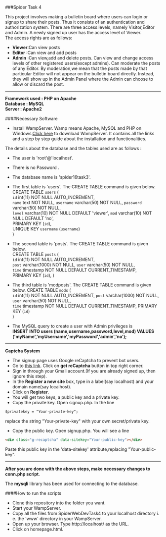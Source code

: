 ###Spider Task 4

This project involves making a bulletin board where users can login or signup to share their posts. Thus it consists of an authentication and authorization system. There are three access levels, namely Visitor,Editor and Admin. A newly signed up user has the access level of Viewer.  
The access rights are as follows:  
+ **Viewer**:Can view posts
+ **Editor** :Can view and add posts
+ **Admin**  :Can view,add and delete posts. Can view and change access levels of other registered users(except admins). Can moderate the posts of any Editor. By moderation,we mean that the posts made by that particular Editor will not appear on the bulletin board directly. Instead, they will show up in the Admin Panel where the Admin can choose to allow or discard the post.

----

**Framework used : PHP on Apache**  
**Database 	 : MySQL**  
**Server	 : Apache2** 

####Necessary Software

+ Install WampServer. Wamp means Apache, MySQL and PHP on Windows.[Click here](http://www.wampserver.com/en/) to download WampServer. It contains all the links and a step by step guide about the installation and functionalities.

The details about the database and the tables used are as follows :

+ The user is 'root'@'localhost'.
+ There is no Password .
+ The database name is 'spider16task3'.

+ The first table is 'users'. The CREATE TABLE command is given below.  
   CREATE TABLE `users` (  
  `id` int(11) NOT NULL AUTO_INCREMENT,  
  `name` text NOT NULL, 
  `username` varchar(50) NOT NULL,
  `password` varchar(50) NOT NULL,    
  `level` varchar(10) NOT NULL DEFAULT 'viewer',
  `mod` varchar(10) NOT NULL DEFAULT 'no',  
  PRIMARY KEY (`id`),  
  UNIQUE KEY `username` (`username`)  
)  

+ The second table is 'posts'. The CREATE TABLE command is given below.  
   CREATE TABLE `posts` (  
  `id` int(11) NOT NULL AUTO_INCREMENT,   
  `post` varchar(1000) NOT NULL,
  `user` varchar(50) NOT NULL,  
  `time` timestamp NOT NULL DEFAULT CURRENT_TIMESTAMP,  
  PRIMARY KEY (`id`),
)  

+ The third table is 'modposts'. The CREATE TABLE command is given below.
   CREATE TABLE `mods` (  
  `id` int(11) NOT NULL AUTO_INCREMENT, 
  `post` varchar(1000) NOT NULL,  
  `user` varchar(50) NOT NULL,  
  `time` timestamp NOT NULL DEFAULT CURRENT_TIMESTAMP,
  PRIMARY KEY (`id`)  
) 

+ The MySQL query to create a user with Admin privileges is  
**INSERT INTO users (name,username,password,level,mod) VALUES ('myName','myUsername','myPassword','admin','no');**

----

**Captcha System**

+ The signup page uses Google reCaptcha to prevent bot users.
+ Go to [this link](https://www.google.com/recaptcha/intro/index.html). Click on **get reCaptcha** button in top right corner.
+ Sign in through your Gmail account.(If you are already signed up, then ignore this step).
+ In the **Register a new site** box, type in a label(say localhost) and your domain name(say localhost). 
+ Click on **Register**.
+ You will get two keys, a public key and a private key.
+ Copy the private key. Open signup.php. In the line
```html
$privatekey = "Your-private-key";
```
replace the string "Your-private-key" with your own secret/private key.
+ Copy the public key. Open signup.php. You will see a line 
```html
<div class="g-recaptcha" data-sitekey="Your-public-key"></div>
```
Paste this public key in the 'data-sitekey' attribute,replacing "Your-public-key".

----

**After you are done with the above steps, make necessary changes to conn.php script**.

The **mysqli** library has been used for connecting to the database.

####How to run the scripts
+ Clone this repository into the folder you want. 
+ Start your WampServer.
+ Copy all the files from SpiderWebDevTask4 to your localhost directory i. e. the 'www' directory in your WampServer.
+ Open up your browser. Type http://localhost/ as the URL.
+ Click on homepage.html.
